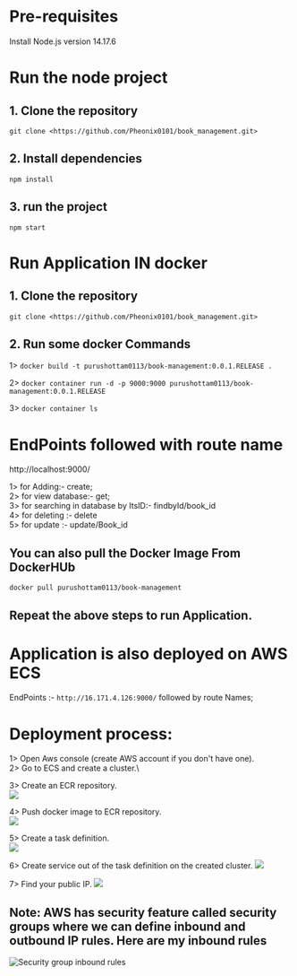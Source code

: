 # Pre-requisites
Install Node.js version 14.17.6

# Run the node project
## 1. Clone the repository
```git clone <https://github.com/Pheonix0101/book_management.git>```

## 2. Install dependencies
```npm install```

## 3. run the project
`npm start`

# Run Application IN docker

## 1. Clone the repository
```git clone <https://github.com/Pheonix0101/book_management.git>```

## 2. Run some docker Commands
1> `docker build -t purushottam0113/book-management:0.0.1.RELEASE .`

2>  `docker container run -d -p 9000:9000 purushottam0113/book-management:0.0.1.RELEASE `

3> `docker container ls`


# EndPoints followed with route name
http://localhost:9000/

1> for Adding:- create;  
2> for view database:- get;  
3> for searching in database by ItsID:- findbyId/book_id   
4> for deleting :- delete      
5> for update :- update/Book_id

## You can also pull the Docker Image From DockerHUb
`docker pull purushottam0113/book-management`


## Repeat the above steps to run Application.


# Application is also deployed on AWS ECS
EndPoints :-  `http://16.171.4.126:9000/`  followed by route Names;

# Deployment process:
1> Open Aws console (create AWS account if you don't have one).\
2> Go to ECS and create a cluster.\

3> Create an ECR repository.\
   ![](<ECR repo.png>)

4> Push docker image to ECR repository.\
    ![](<push to ecr.png>)

5> Create a task definition.\
    ![](<task definition.png>)


6> Create service out of the task definition on the created cluster.
    ![](<create service.png>)

7> Find your public IP.
    ![](<public IP.png>)

## Note: AWS has security feature called security groups where we can define inbound and outbound IP rules. Here are my inbound rules

![Security group inbound rules](<Screenshot 2023-10-31 at 11.01.56 PM.png>)


 